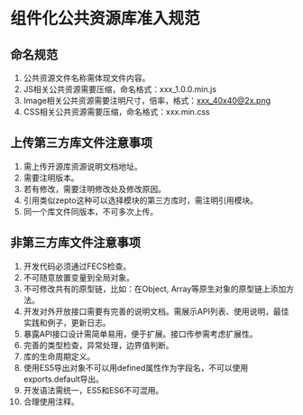 # 组件化公共资源库准入规范

## 命名规范

1. 公共资源文件名称需体现文件内容。
2. JS相关公共资源需要压缩，命名格式：xxx_1.0.0.min.js
3. Image相关公共资源需要注明尺寸，倍率，格式：xxx_40x40@2x.png
4. CSS相关公共资源需要压缩，命名格式：xxx.min.css
 
## 上传第三方库文件注意事项

1. 需上传开源库资源说明文档地址。
2. 需要注明版本。
3. 若有修改，需要注明修改处及修改原因。
4. 引用类似zepto这种可以选择模块的第三方库时，需注明引用模块。
5. 同一个库文件同版本，不可多次上传。
 
## 非第三方库文件注意事项

1. 开发代码必须通过FECS检查。
2. 不可随意放置变量到全局对象。
3. 不可修改共有的原型链，比如：在Object, Array等原生对象的原型链上添加方法。
4. 开发对外开放接口需要有完善的说明文档。需展示API列表、使用说明，最佳实践和例子，更新日志。
5. 暴露API接口设计需简单易用，便于扩展。接口传参需考虑扩展性。
6. 完善的类型检查，异常处理，边界值判断。
7. 库的生命周期定义。
8. 使用ES5导出对象不可以用defined属性作为字段名，不可以使用exports.default导出。
9. 开发语法需统一，ES5和ES6不可混用。
10. 合理使用注释。

